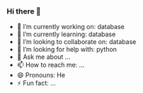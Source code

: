 ### Hi there 👋

<!--
**junaiedur/junaiedur** is a ✨ _special_ ✨ repository because its `README.md` (this file) appears on your GitHub profile.

Here are some ideas to get you started:
-->

- 🔭 I’m currently working on: database
- 🌱 I’m currently learning: database
- 👯 I’m looking to collaborate on: database
- 🤔 I’m looking for help with: python
- 💬 Ask me about ...
- 📫 How to reach me: ...
- 😄 Pronouns: He
- ⚡ Fun fact: ...
